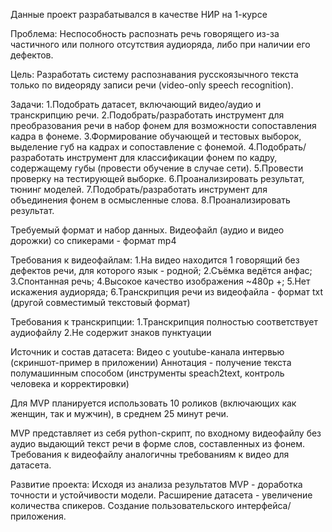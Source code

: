 Данные проект разрабатывался в качестве НИР на 1-курсе

Проблема:
Неспособность распознать речь говорящего из-за частичного или полного отсутствия аудиоряда, либо при наличии его дефектов.

Цель:
Разработать систему распознавания русскоязычного текста только по видеоряду записи речи (video-only speech recognition).

Задачи:
1.Подобрать датасет, включающий видео/аудио и транскрипцию речи.
2.Подобрать/разработать инструмент для преобразования речи в набор фонем для возможности сопоставления кадра в фонеме.
3.Формирование обучающей и тестовых выборок, выделение губ на кадрах и сопоставление с фонемой.
4.Подобрать/разработать инструмент для классификации фонем по кадру, содержащему губы (провести обучение в случае сети).
5.Провести проверку на тестирующей выборке.
6.Проанализировать результат, тюнинг моделей.
7.Подобрать/разработать инструмент для объединения фонем в осмысленные слова.
8.Проанализировать результат.

Требуемый формат и набор данных.
Видеофайл (аудио и видео дорожки) со спикерами - формат mp4

Требования к видеофайлам:
1.На видео находится 1 говорящий  без дефектов речи, для которого язык - родной;
2.Съёмка ведётся анфас;
3.Спонтанная речь;
4.Высокое качество изображения ~480p +;
5.Нет искажения аудиоряда;
6.Транскрипция речи из видеофайла - формат txt (другой совместимый текстовый формат)

Требования к транскрипции:
1.Транскрипция полностью соответствует аудиофайлу
2.Не содержит знаков пунктуации

Источник и состав датасета:
Видео с youtube-канала интервью (скриншот-пример в приложении)
Аннотация - получение текста полумашинным способом (инструменты speach2text, контроль человека и корректировки)

Для MVP планируется использовать 10 роликов (включающих как женщин, так и мужчин), в среднем 25 минут речи.

MVP представляет из себя python-скрипт, по входному видеофайлу без аудио выдающий текст речи в форме слов, составленных из фонем. Требования к видеофайлу аналогичны требованиям к видео для датасета.

Развитие проекта:
Исходя из анализа результатов MVP - доработка точности и устойчивости модели.
Расширение датасета - увеличение количества спикеров.
Создание пользовательского интерфейса/приложения.
